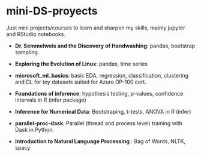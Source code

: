 # mini-DS-proyects

Just mini projects/courses to learn and sharpen my skills, mainly jupyter and RStudio notebooks.

* **Dr. Semmelweis and the Discovery of Handwashing**: pandas, bootstrap sampling.
 
* **Exploring the Evolution of Linux**: pandas, time series

* **microsoft_ml_basics**: basic EDA, regression, classification, clustering and DL for toy datasets suited for Azure DP-100 cert.

* **Foundations of inference**:  hypothesis testing, p-values, confidence intervals in R (infer package)

* **Inference for Numerical Data**: Bootstraping, t-tests, ANOVA in R (infer)

* **parallel-proc-dask**: Parallel (thread and process level) training with Dask in Python.
* **Introduction to Natural Language Processing** : Bag of Words, NLTK, spacy
